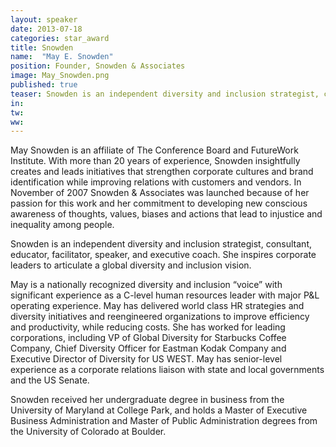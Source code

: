 ```yaml
---
layout: speaker
date: 2013-07-18
categories: star_award
title: Snowden
name:  "May E. Snowden"
position: Founder, Snowden & Associates
image: May_Snowden.png
published: true
teaser: Snowden is an independent diversity and inclusion strategist, consultant, educator, facilitator, speaker, and executive coach. She inspires corporate leaders to articulate a global diversity and inclusion vision.
in:
tw: 
ww:
---
```


May Snowden is an affiliate of The Conference Board and FutureWork Institute. With more than 20 years of experience, Snowden insightfully creates and leads initiatives that strengthen corporate cultures and brand identification while improving relations with customers and vendors. In November of 2007 Snowden & Associates was launched because of her passion for this work and her commitment to developing new conscious awareness of thoughts, values, biases and actions that lead to injustice and inequality among people.

Snowden is an independent diversity and inclusion strategist, consultant, educator, facilitator, speaker, and executive coach. She inspires corporate leaders to articulate a global diversity and inclusion vision.

May is a nationally recognized diversity and inclusion “voice” with significant experience as a C-level human resources leader with major P&L operating experience.  May has delivered world class HR strategies and diversity initiatives and reengineered organizations to improve efficiency and productivity, while reducing costs.  She has worked for leading corporations, including VP of Global Diversity for Starbucks Coffee Company, Chief Diversity Officer for Eastman Kodak Company and Executive Director of Diversity for US WEST.  May has senior-level experience as a corporate relations liaison with state and local governments and the US Senate.

Snowden received her undergraduate degree in business from the University of Maryland at College Park, and holds a Master of Executive Business Administration and Master of Public Administration degrees from the University of Colorado at Boulder.

